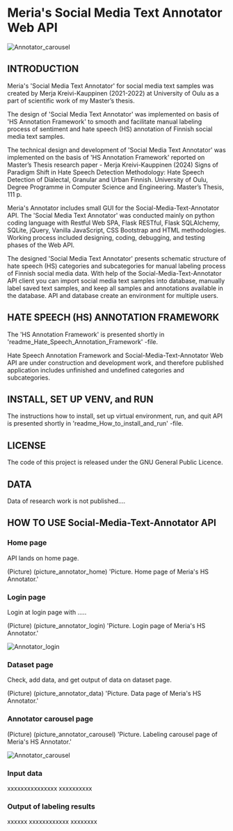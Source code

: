# Meria's Social Media Text Annotator Web API

![Annotator_carousel](https://user-images.githubusercontent.com/55892486/203416140-e4ed4080-fbb5-4d51-9cf8-189e73fffa98.png)


## INTRODUCTION

Meria's 'Social Media Text Annotator' for social media text samples was created by Merja Kreivi-Kauppinen (2021-2022) at University of Oulu as a part of scientific work of my Master’s thesis. 

The design of 'Social Media Text Annotator' was implemented on basis of 'HS Annotation Framework' to smooth and facilitate manual labeling process of sentiment and hate speech (HS) annotation of Finnish social media text samples.

The technical design and development of 'Social Media Text Annotator' was implemented on the basis of 'HS Annotation Framework' reported on Master’s Thesis research paper - 
Merja Kreivi-Kauppinen (2024) Signs of Paradigm Shift in Hate Speech Detection Methodology: Hate Speech Detection of Dialectal, Granular and Urban Finnish. University of Oulu, Degree Programme in Computer Science and Engineering. Master’s Thesis, 111 p.

Meria's Annotator includes small GUI for the Social-Media-Text-Annotator API. The 'Social Media Text Annotator' was conducted mainly on python coding language with Restful Web SPA, Flask RESTful, Flask SQLAlchemy, SQLite, jQuery, Vanilla JavaScript, CSS Bootstrap and HTML methodologies. Working process included designing, coding, debugging, and testing phases of the Web API. 

The designed 'Social Media Text Annotator' presents schematic structure of hate speech (HS) categories and subcategories for manual labeling process of Finnish social media data. With help of the Social-Media-Text-Annotator API client you can import social media text samples into database, manually label saved text samples, and keep all samples and annotations available in the database. 
API and database create an environment for multiple users.


## HATE SPEECH (HS) ANNOTATION FRAMEWORK 

The 'HS Annotation Framework' is presented shortly in 'readme_Hate_Speech_Annotation_Framework' -file.

Hate Speech Annotation Framework and Social-Media-Text-Annotator Web API are under construction and development work, and therefore published application includes unfinished and undefined categories and subcategories. 


## INSTALL, SET UP VENV, and RUN

The instructions how to install, set up virtual environment, run, and quit API is presented shortly in 'readme_How_to_install_and_run' -file.


## LICENSE

The code of this project is released under the GNU General Public Licence.


## DATA

Data of research work is not published....


## HOW TO USE Social-Media-Text-Annotator API

### Home page

API lands on home page.

(Picture) (picture_annotator_home) 'Picture. Home page of Meria's HS Annotator.'

### Login page

Login at login page with .....

(Picture) (picture_annotator_login) 'Picture. Login page of Meria's HS Annotator.'

![Annotator_login](https://user-images.githubusercontent.com/55892486/203415953-4dd66915-f4cf-4b1a-bdb5-8cf6de04f3c1.png)

### Dataset page

Check, add data, and get output of data on dataset page.

(Picture) (picture_annotator_data) 'Picture. Data page of Meria's HS Annotator.'


### Annotator carousel page

(Picture) (picture_annotator_carousel) 'Picture. Labeling carousel page of Meria's HS Annotator.'

![Annotator_carousel](https://user-images.githubusercontent.com/55892486/203416140-e4ed4080-fbb5-4d51-9cf8-189e73fffa98.png)


### Input data

xxxxxxxxxxxxxxx xxxxxxxxxx

### Output of labeling results

xxxxxx xxxxxxxxxxxx xxxxxxxx
